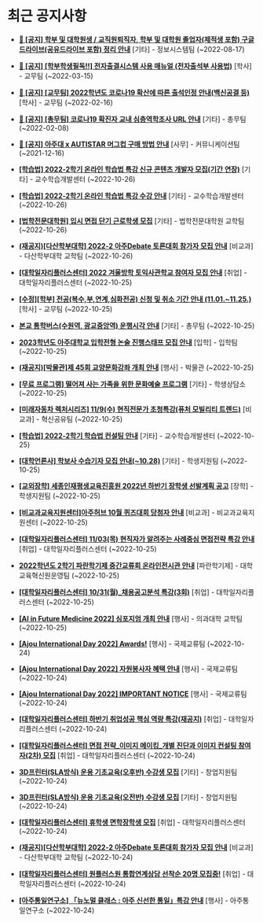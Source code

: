 # 최근 공지사항

* **[📌 [공지] 학부 및 대학원생 / 교직원퇴직자, 학부 및 대학원 졸업자(제적생 포함) 구글드라이브(공유드라이브 포함) 정리 안내](http://ajou.ac.kr/kr/ajou/notice.do?mode=view&amp;articleNo=202858&amp;article.offset=0&amp;articleLimit=30)**
 [기타] - 정보시스템팀 (~2022-08-17)

* **[📌 [공지] [학부학생필독!!] 전자출결시스템 사용 매뉴얼 (전자출석부 사용법)](http://ajou.ac.kr/kr/ajou/notice.do?mode=view&amp;articleNo=192571&amp;article.offset=0&amp;articleLimit=30)**
 [학사] - 교무팀 (~2022-03-15)

* **[📌 [공지] [교무팀] 2022학년도 코로나19 확산에 따른 출석인정 안내(백신공결 등)](http://ajou.ac.kr/kr/ajou/notice.do?mode=view&amp;articleNo=180913&amp;article.offset=0&amp;articleLimit=30)**
 [학사] - 교무팀 (~2022-02-16)

* **[📌 [공지] [총무팀] 코로나19 확진자 교내 심층역학조사 URL 안내](http://ajou.ac.kr/kr/ajou/notice.do?mode=view&amp;articleNo=180493&amp;article.offset=0&amp;articleLimit=30)**
 [기타] - 총무팀 (~2022-02-08)

* **[📌 [공지] 아주대 x AUTISTAR 머그컵 구매 방법 안내](http://ajou.ac.kr/kr/ajou/notice.do?mode=view&amp;articleNo=147976&amp;article.offset=0&amp;articleLimit=30)**
 [사무] - 커뮤니케이션팀 (~2021-12-16)

* **[[학습법] 2022-2학기 온라인 학습법 특강 신규 콘텐츠 개발자 모집(기간 연장)](http://ajou.ac.kr/kr/ajou/notice.do?mode=view&amp;articleNo=205542&amp;article.offset=0&amp;articleLimit=30)**
 [기타] - 교수학습개발센터 (~2022-10-26)

* **[[학습법] 2022-2학기 온라인 학습법 특강 수강 안내](http://ajou.ac.kr/kr/ajou/notice.do?mode=view&amp;articleNo=205541&amp;article.offset=0&amp;articleLimit=30)**
 [기타] - 교수학습개발센터 (~2022-10-26)

* **[[법학전문대학원] 입시 면접 단기 근로학생 모집](http://ajou.ac.kr/kr/ajou/notice.do?mode=view&amp;articleNo=205540&amp;article.offset=0&amp;articleLimit=30)**
 [기타] - 법학전문대학원 교학팀 (~2022-10-26)

* **[(재공지)[다산학부대학] 2022-2 아주Debate 토론대회 참가자 모집 안내](http://ajou.ac.kr/kr/ajou/notice.do?mode=view&amp;articleNo=205535&amp;article.offset=0&amp;articleLimit=30)**
 [비교과] - 다산학부대학 교학팀 (~2022-10-26)

* **[[대학일자리플러스센터] 2022 겨울방학 토익사관학교 참여자 모집 안내](http://ajou.ac.kr/kr/ajou/notice.do?mode=view&amp;articleNo=205521&amp;article.offset=0&amp;articleLimit=30)**
 [취업] - 대학일자리플러스센터 (~2022-10-25)

* **[[수정][학부] 전공(복수,부,연계,심화전공) 신청 및 취소 기간 안내 (11.01.~11.25.)](http://ajou.ac.kr/kr/ajou/notice.do?mode=view&amp;articleNo=205519&amp;article.offset=0&amp;articleLimit=30)**
 [학사] - 교무팀 (~2022-10-25)

* **[본교 통학버스(수원역, 광교중앙역) 운행시각 안내](http://ajou.ac.kr/kr/ajou/notice.do?mode=view&amp;articleNo=205518&amp;article.offset=0&amp;articleLimit=30)**
 [기타] - 총무팀 (~2022-10-25)

* **[2023학년도 아주대학교 입학전형 논술 진행스태프 모집 안내](http://ajou.ac.kr/kr/ajou/notice.do?mode=view&amp;articleNo=205516&amp;article.offset=0&amp;articleLimit=30)**
 [입학] - 입학팀 (~2022-10-25)

* **[(재공지)[박물관]제 45회 교양문화강좌 개최 안내](http://ajou.ac.kr/kr/ajou/notice.do?mode=view&amp;articleNo=205508&amp;article.offset=0&amp;articleLimit=30)**
 [행사] - 박물관 (~2022-10-25)

* **[[무료 프로그램] 떨어져 사는 가족을 위한 문화예술 프로그램](http://ajou.ac.kr/kr/ajou/notice.do?mode=view&amp;articleNo=205507&amp;article.offset=0&amp;articleLimit=30)**
 [기타] - 학생상담소 (~2022-10-25)

* **[[미래자동차 렉처시리즈] 11/9(수) 현직전문가 초청특강(퓨처 모빌리티 트렌드)](http://ajou.ac.kr/kr/ajou/notice.do?mode=view&amp;articleNo=205500&amp;article.offset=0&amp;articleLimit=30)**
 [비교과] - 혁신공유팀 (~2022-10-25)

* **[[학습법] 2022-2학기 학습법 컨설팅 안내](http://ajou.ac.kr/kr/ajou/notice.do?mode=view&amp;articleNo=205495&amp;article.offset=0&amp;articleLimit=30)**
 [기타] - 교수학습개발센터 (~2022-10-25)

* **[[대학언론사] 학보사 수습기자 모집 안내(~10.28)](http://ajou.ac.kr/kr/ajou/notice.do?mode=view&amp;articleNo=205487&amp;article.offset=0&amp;articleLimit=30)**
 [기타] - 학생지원팀 (~2022-10-25)

* **[[교외장학] 세종인재평생교육진흥원 2022년 하반기 장학생 선발계획 공고](http://ajou.ac.kr/kr/ajou/notice.do?mode=view&amp;articleNo=205480&amp;article.offset=0&amp;articleLimit=30)**
 [장학] - 학생지원팀 (~2022-10-25)

* **[[비교과교육지원센터]아주허브 10월 퀴즈대회 당첨자 안내](http://ajou.ac.kr/kr/ajou/notice.do?mode=view&amp;articleNo=205479&amp;article.offset=0&amp;articleLimit=30)**
 [비교과] - 비교과교육지원센터 (~2022-10-25)

* **[[대학일자리플러스센터] 11/03(목) 현직자가 알려주는 사례중심 면접전략 특강 안내](http://ajou.ac.kr/kr/ajou/notice.do?mode=view&amp;articleNo=205476&amp;article.offset=0&amp;articleLimit=30)**
 [취업] - 대학일자리플러스센터 (~2022-10-25)

* **[2022학년도 2학기 파란학기제 중간교류회 온라인전시관 안내](http://ajou.ac.kr/kr/ajou/notice.do?mode=view&amp;articleNo=205473&amp;article.offset=0&amp;articleLimit=30)**
 [파란학기제] - 대학교육혁신원운영팀 (~2022-10-25)

* **[[대학일자리플러스센터] 10/31(월)_채용공고분석 특강(3회)](http://ajou.ac.kr/kr/ajou/notice.do?mode=view&amp;articleNo=205469&amp;article.offset=0&amp;articleLimit=30)**
 [취업] - 대학일자리플러스센터 (~2022-10-25)

* **[[AI in Future Medicine 2022] 심포지엄 개최 안내](http://ajou.ac.kr/kr/ajou/notice.do?mode=view&amp;articleNo=205460&amp;article.offset=0&amp;articleLimit=30)**
 [행사] - 의과대학 교학팀 (~2022-10-25)

* **[[Ajou International Day 2022] Awards!](http://ajou.ac.kr/kr/ajou/notice.do?mode=view&amp;articleNo=205449&amp;article.offset=0&amp;articleLimit=30)**
 [행사] - 국제교류팀 (~2022-10-24)

* **[[Ajou International Day 2022] 자원봉사자 혜택 안내](http://ajou.ac.kr/kr/ajou/notice.do?mode=view&amp;articleNo=205448&amp;article.offset=0&amp;articleLimit=30)**
 [행사] - 국제교류팀 (~2022-10-24)

* **[[Ajou International Day 2022] IMPORTANT NOTICE](http://ajou.ac.kr/kr/ajou/notice.do?mode=view&amp;articleNo=205446&amp;article.offset=0&amp;articleLimit=30)**
 [행사] - 국제교류팀 (~2022-10-24)

* **[[대학일자리플러스센터] 하반기 취업성공 핵심 역량 특강(재공지)](http://ajou.ac.kr/kr/ajou/notice.do?mode=view&amp;articleNo=205445&amp;article.offset=0&amp;articleLimit=30)**
 [취업] - 대학일자리플러스센터 (~2022-10-24)

* **[[대학일자리플러스센터] 면접 전략_이미지 메이킹_개별 진단과 이미지 컨설팅 참여자(2차) 모집](http://ajou.ac.kr/kr/ajou/notice.do?mode=view&amp;articleNo=205444&amp;article.offset=0&amp;articleLimit=30)**
 [취업] - 대학일자리플러스센터 (~2022-10-24)

* **[3D프린터(SLA방식) 운용 기초교육(오후반) 수강생 모집](http://ajou.ac.kr/kr/ajou/notice.do?mode=view&amp;articleNo=205443&amp;article.offset=0&amp;articleLimit=30)**
 [기타] - 창업지원팀 (~2022-10-24)

* **[3D프린터(SLA방식) 운용 기초교육(오전반) 수강생 모집](http://ajou.ac.kr/kr/ajou/notice.do?mode=view&amp;articleNo=205442&amp;article.offset=0&amp;articleLimit=30)**
 [기타] - 창업지원팀 (~2022-10-24)

* **[[대학일자리플러스센터] 휴학생 면학장학생 모집](http://ajou.ac.kr/kr/ajou/notice.do?mode=view&amp;articleNo=205431&amp;article.offset=0&amp;articleLimit=30)**
 [취업] - 대학일자리플러스센터 (~2022-10-24)

* **[(재공지)[다산학부대학] 2022-2 아주Debate 토론대회 참가자 모집 안내](http://ajou.ac.kr/kr/ajou/notice.do?mode=view&amp;articleNo=205423&amp;article.offset=0&amp;articleLimit=30)**
 [비교과] - 다산학부대학 교학팀 (~2022-10-24)

* **[[대학일자리플러스센터] 원플러스원 통합연계상담 선착순 20명 모집중!](http://ajou.ac.kr/kr/ajou/notice.do?mode=view&amp;articleNo=205421&amp;article.offset=0&amp;articleLimit=30)**
 [취업] - 대학일자리플러스센터 (~2022-10-24)

* **[[아주통일연구소] 「뉴노멀 클래스 : 아주 신선한 통일」특강 안내](http://ajou.ac.kr/kr/ajou/notice.do?mode=view&amp;articleNo=205419&amp;article.offset=0&amp;articleLimit=30)**
 [행사] - 아주통일연구소 (~2022-10-24)
